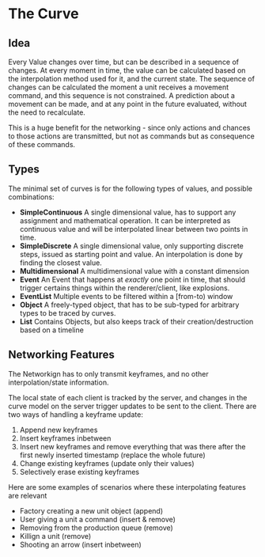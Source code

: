 
The Curve
======

Idea
-----

Every Value changes over time, but can be described in a sequence of changes. 
At every moment in time, the value can be calculated based on the interpolation method used for it, and the current state.
The sequence of changes can be calculated the moment a unit receives a movement command, and this sequence is not constrained. A prediction about a movement can be made, and at any point in the future evaluated, without the need to recalculate.

This is a huge benefit for the networking - since only actions and chances to those actions are transmitted, but not as commands but as consequence of these commands. 

Types
------
The minimal set of curves is for the following types of values, and possible combinations: 

 * **SimpleContinuous** A single dimensional value, has to support any assignment and mathematical operation. It can be interpreted as continuous value and will be interpolated linear between two points in time.
 * **SimpleDiscrete** A single dimensional value, only supporting discrete steps, issued as starting point and value. An interpolation is done by finding the closest value.
  * **Multidimensional** A multidimensional value with a constant dimension
  * **Event** An Event that happens at _exactly_ one point in time, that should trigger certains things within the renderer/client, like explosions.
  * **EventList** Multiple events to be filtered within a [from-to) window
  * **Object** A freely-typed object, that has to be sub-typed for arbitrary types to be traced by curves.
  * **List** Contains Objects, but also keeps track of their creation/destruction based on a timeline

Networking Features
-----
The Networkign has to only transmit keyframes, and no other interpolation/state information.

The local state of each client is tracked by the server, and changes in the curve model on the server trigger updates to be sent to the client. 
There are two ways of handling a keyframe update: 

1. Append new keyframes
2. Insert keyframes inbetween
3. Insert new keyframes and remove everything that was there after the first newly inserted timestamp (replace the whole future)
4. Change existing keyframes (update only their values)
5. Selectively erase existing keyframes

Here are some examples of scenarios where these interpolating features are relevant

 * Factory creating a new unit object (append)
 * User giving a unit a command (insert & remove)
 * Removing from the production queue (remove)
 * Killign a unit (remove)
 * Shooting an arrow (insert inbetween)


